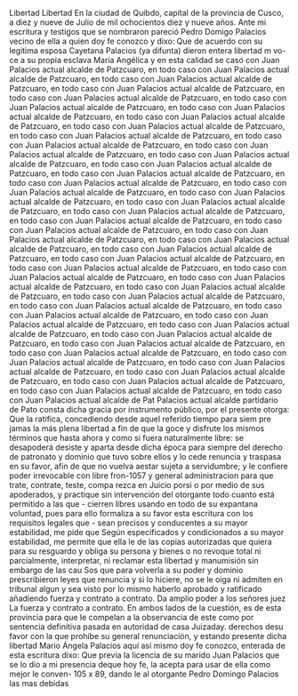 Libertad
Libertad
En la ciudad de Quibdo, capital de la provincia de Cusco, a diez y nueve de Julio de mil ochocientos diez y nueve años. Ante mi escritura y testigos que se nombraron pareció Pedro Domigo Palacios vecino
de ella a quien doy fe conozco y dixo: Que de acuerdo con su legitima esposa Cayetana Palacios (ya difunta) dieron entera libertad m vo- ce a su propia esclava Maria Angélica y en esta calidad se casó con Juan Palacios actual alcalde de Patzcuaro, en todo caso con Juan Palacios actual alcalde de Patzcuaro, en todo caso con Juan Palacios actual alcalde de Patzcuaro, en todo caso con Juan Palacios actual alcalde de Patzcuaro, en todo caso con Juan Palacios actual alcalde de Patzcuaro, en todo caso con Juan Palacios actual alcalde de Patzcuaro, en todo caso con Juan Palacios actual alcalde de Patzcuaro, en todo caso con Juan Palacios actual alcalde de Patzcuaro, en todo caso con Juan Palacios actual alcalde de Patzcuaro, en todo caso con Juan Palacios actual alcalde de Patzcuaro, en todo caso con Juan Palacios actual alcalde de Patzcuaro, en todo caso con Juan Palacios actual alcalde de Patzcuaro, en todo caso con Juan Palacios actual alcalde de Patzcuaro, en todo caso con Juan Palacios actual alcalde de Patzcuaro, en todo caso con Juan Palacios actual alcalde de Patzcuaro, en todo caso con Juan Palacios actual alcalde de Patzcuaro, en todo caso con Juan Palacios actual alcalde de Patzcuaro, en todo caso con Juan Palacios actual alcalde de Patzcuaro, en todo caso con Juan Palacios actual alcalde de Patzcuaro, en todo caso con Juan Palacios actual alcalde de Patzcuaro, en todo caso con Juan Palacios actual alcalde de Patzcuaro, en todo caso con Juan Palacios actual alcalde de Patzcuaro, en todo caso con Juan Palacios actual alcalde de Patzcuaro, en todo caso con Juan Palacios actual alcalde de Patzcuaro, en todo caso con Juan Palacios actual alcalde de Patzcuaro, en todo caso con Juan Palacios actual alcalde de Patzcuaro, en todo caso con Juan Palacios actual alcalde de Patzcuaro, en todo caso con Juan Palacios actual alcalde de Patzcuaro, en todo caso con Juan Palacios actual alcalde de Patzcuaro, en todo caso con Juan Palacios actual alcalde de Patzcuaro, en todo caso con Juan Palacios actual alcalde de Patzcuaro, en todo caso con Juan Palacios actual alcalde de Patzcuaro, en todo caso con Juan Palacios actual alcalde de Patzcuaro, en todo caso con Juan Palacios actual alcalde de Patzcuaro, en todo caso con Juan Palacios actual alcalde de Patzcuaro, en todo caso con Juan Palacios actual alcalde de Patzcuaro, en todo caso con Juan Palacios actual alcalde de Patzcuaro, en todo caso con Juan Palacios actual alcalde de Patzcuaro, en todo caso con Juan Palacios actual alcalde de Patzcuaro, en todo caso con Juan Palacios actual alcalde de Patzcuaro, en todo caso con Juan Palacios actual alcalde de Patzcuaro, en todo caso con Juan Palacios actual alcalde de Patzcuaro, en todo caso con Juan Palacios actual alcalde de Patzcuaro, en todo caso con Juan Palacios actual alcalde de Pat
Palacios actual alcalde partidario de Pato
consta dicha gracia por instrumento público,
por el presente otorga: Que la ratifica,
concediendo desde aquel referido tiempo para siem
pre jamas la más plena libertad a fin de que la goce y disfrute
los mismos términos que hasta ahora y como si fuera naturalmente libre: se desapoderá desiste y aparta desde dicha época para siempre del derecho de patronato y dominio que tuvo sobre ellos y lo
cede renuncia y traspasa en su favor, afin de que no vuelva aestar sujeta a servidumbre; y le confiere poder irrevocable con libre fron-1057 y general administracion para que trate, contrate, teste, compa rezca en Juicio porsi o por medio de sus apoderados, y practique sin
intervención del otorgante todo cuanto está permitido a las que - cierren libres usando en todo de su expantana voluntad, pues para ello formaliza a su favor esta escritura con los requisitos legales que - sean precisos y conducentes a su mayor estabilidad, me pide que
Según especificados y condicionados a su mayor estabilidad, me permite que ella le de las copias autorizadas que quiera para su resguardo y obliga su persona y bienes o no revoque total ni parcialmente, interpretar, ni reclamar esta libertad y manumisión sin embargo de las cau
Sos que para volverla a su poder y dominio prescribieron leyes que renuncia y si lo hiciere, no se le oiga ni admiten en tribunal algun y sea visto por lo mismo haberlo aprobado y ratificado añadiendo fuerza y contrato a contrato. Da amplio poder a los señores juez
La fuerza y contrato a contrato. En ambos lados de la cuestión, es de esta provincia para que le compelan a la observancia de este como por sentencia definitiva pasada en autoridad de casa Juizaday.
derechos desu favor con la que prohíbe su general renunciación, y
estando presente dicha libertad Mario Ángela Palacios aquí así
mismo doy fe conozco, enterada de esta escritura dixo: Que previa
la licencia de su marido Juan Palacios que se lo dio a mi presencia
deque hoy fe, la acepta para usar de ella como mejor le conven- 
105 x 89, dando le al otorgante Pedro Domingo Palacios las mas debidas
